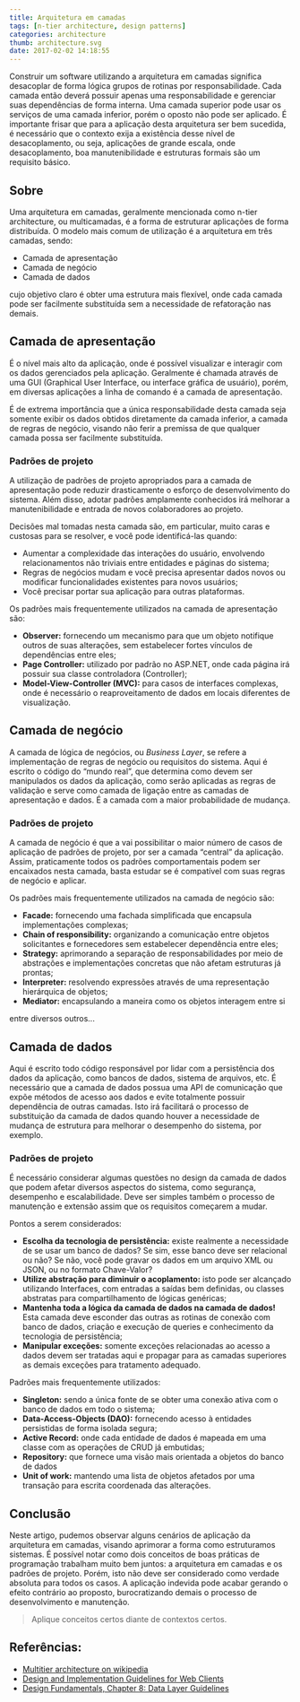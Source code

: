 ```yaml
---
title: Arquitetura em camadas
tags: [n-tier architecture, design patterns]
categories: architecture
thumb: architecture.svg
date: 2017-02-02 14:18:55
---
```


Construir um software utilizando a arquitetura em camadas significa desacoplar de forma lógica grupos de rotinas por responsabilidade. Cada camada então deverá possuir apenas uma responsabilidade e gerenciar suas dependências de forma interna. Uma camada superior pode usar os serviços de uma camada inferior, porém o oposto não pode ser aplicado.
É importante frisar que para a aplicação desta arquitetura ser bem sucedida, é necessário que o contexto exija a existência desse nível de desacoplamento, ou seja, aplicações de grande escala, onde desacoplamento, boa manutenibilidade e estruturas formais são um requisito básico.
 
## Sobre
 
Uma arquitetura em camadas, geralmente mencionada como n-tier architecture, ou multicamadas, é a forma de estruturar aplicações de forma distribuída. O modelo mais comum de utilização é a arquitetura em três camadas, sendo:
 
- Camada de apresentação
- Camada de negócio
- Camada de dados
 
cujo objetivo claro é obter uma estrutura mais flexível, onde cada camada pode ser facilmente substituída sem a necessidade de refatoração nas demais.

## Camada de apresentação
 
É o nível mais alto da aplicação, onde é possível visualizar e interagir com os dados gerenciados pela aplicação. Geralmente é chamada através de uma GUI (Graphical User Interface, ou interface gráfica de usuário), porém, em diversas aplicações a linha de comando é a camada de apresentação.

É de extrema importância que a única responsabilidade desta camada seja somente exibir os dados obtidos diretamente da camada inferior, a camada de regras de negócio, visando não ferir a premissa de que qualquer camada possa ser facilmente substituída.
 
### Padrões de projeto
 
A utilização de padrões de projeto apropriados para a camada de apresentação pode reduzir drasticamente o esforço de desenvolvimento do sistema. Além disso, adotar padrões amplamente conhecidos irá melhorar a manutenibilidade e entrada de novos colaboradores ao projeto.

Decisões mal tomadas nesta camada são, em particular, muito caras e custosas para se resolver, e você pode identificá-las quando:

- Aumentar a complexidade das interações do usuário, envolvendo relacionamentos não triviais entre entidades e páginas do sistema;
- Regras de negócios mudam e você precisa apresentar dados novos ou modificar funcionalidades existentes para novos usuários;
- Você precisar portar sua aplicação para outras plataformas.
 
Os padrões mais frequentemente utilizados na camada de apresentação são:

- **Observer:** fornecendo um mecanismo para que um objeto notifique outros de suas alterações, sem estabelecer fortes vínculos de dependências entre eles;
- **Page Controller:** utilizado por padrão no ASP.NET, onde cada página irá possuir sua classe controladora (Controller);
- **Model-View-Controller (MVC):** para casos de interfaces complexas, onde é necessário o reaproveitamento de dados em locais diferentes de visualização.
 
## Camada de negócio
 
A camada de lógica de negócios, ou *Business Layer*, se refere a implementação de regras de negócio ou requisitos do sistema. Aqui é escrito o código do “mundo real”, que determina como devem ser manipulados os dados da aplicação, como serão aplicadas as regras de validação e serve como camada de ligação entre as camadas de apresentação e dados.
É a camada com a maior probabilidade de mudança. 
 
### Padrões de projeto
 
A camada de negócio é que a vai possibilitar o maior número de casos de aplicação de padrões de projeto, por ser a camada “central” da aplicação. Assim, praticamente todos os padrões comportamentais podem ser encaixados nesta camada, basta estudar se é compatível com suas regras de negócio e aplicar.

Os padrões mais frequentemente utilizados na camada de negócio são: 

- **Facade:** fornecendo uma fachada simplificada que encapsula implementações complexas;
- **Chain of responsibility:** organizando a comunicação entre objetos solicitantes e fornecedores sem estabelecer dependência entre eles;
- **Strategy:** aprimorando a separação de responsabilidades por meio de abstrações e implementações concretas que não afetam estruturas já prontas;
- **Interpreter:** resolvendo expressões através de uma representação hierárquica de objetos;
- **Mediator:** encapsulando a maneira como os objetos interagem entre si

entre diversos outros...
 
## Camada de dados
 
Aqui é escrito todo código responsável por lidar com a persistência dos dados da aplicação, como bancos de dados, sistema de arquivos, etc. É necessário que a camada de dados possua uma API de comunicação que expõe métodos de acesso aos dados e evite totalmente possuir dependência de outras camadas. Isto irá facilitará o processo de substituição da camada de dados quando houver a necessidade de mudança de estrutura para melhorar o desempenho do sistema, por exemplo.
 
### Padrões de projeto
 
É necessário considerar algumas questões no design da camada de dados que podem afetar diversos aspectos do sistema, como segurança, desempenho e escalabilidade. Deve ser simples também o processo de manutenção e extensão assim que os requisitos começarem a mudar. 

Pontos a serem considerados:

- **Escolha da tecnologia de persistência:** existe realmente a necessidade de se usar um banco de dados? Se sim, esse banco deve ser relacional ou não? Se não, você pode gravar os dados em um arquivo XML ou JSON, ou no formato Chave-Valor?
- **Utilize abstração para diminuir o acoplamento:** isto pode ser alcançado utilizando Interfaces, com entradas a saídas bem definidas, ou classes abstratas para compartilhamento de lógicas genéricas;
- **Mantenha toda a lógica da camada de dados na camada de dados!** Esta camada deve esconder das outras as rotinas de conexão com banco de dados, criação e execução de queries e conhecimento da tecnologia de persistência;
- **Manipular exceções:** somente exceções relacionadas ao acesso a dados devem ser tratadas aqui e propagar para as camadas superiores as demais exceções para tratamento adequado.
 
Padrões mais frequentemente utilizados:

- **Singleton:** sendo a única fonte de se obter uma conexão ativa com o banco de dados em todo o sistema;
- **Data-Access-Objects (DAO):** fornecendo acesso à entidades persistidas de forma isolada segura;
- **Active Record:** onde cada entidade de dados é mapeada em uma classe com as operações de CRUD já embutidas;
- **Repository:** que fornece uma visão mais orientada a objetos do banco de dados
- **Unit of work:** mantendo uma lista de objetos afetados por uma transação para escrita coordenada das alterações.
 
## Conclusão

Neste artigo, pudemos observar alguns cenários de aplicação da arquitetura em camadas, visando aprimorar a forma como estruturamos sistemas. É possível notar como dois conceitos de boas práticas de programação trabalham muito bem juntos: a arquitetura em camadas e os padrões de projeto. Porém, isto não deve ser considerado como verdade absoluta para todos os casos. A aplicação indevida pode acabar gerando o efeito contrário ao proposto, burocratizando demais o processo de desenvolvimento e manutenção.

> Aplique conceitos certos diante de contextos certos.
 
## Referências:
 
- [Multitier architecture on wikipedia](https://en.wikipedia.org/wiki/Multitier_architecture)
- [Design and Implementation Guidelines for Web Clients](https://docs.microsoft.com/en-us/previous-versions/msp-n-p/ff647343(v=pandp.10)?redirectedfrom=MSDN)
- [Design Fundamentals, Chapter 8: Data Layer Guidelines](https://docs.microsoft.com/en-us/previous-versions/msp-n-p/ee658127(v=pandp.10)?redirectedfrom=MSDN)
 